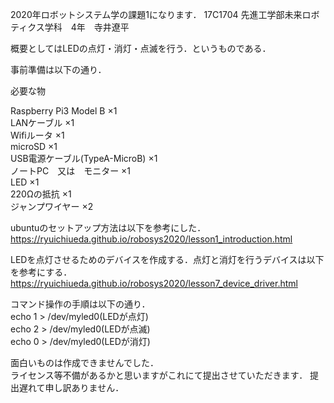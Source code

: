2020年ロボットシステム学の課題1になります．
17C1704 先進工学部未来ロボティクス学科　4年　寺井遼平

概要としてはLEDの点灯・消灯・点滅を行う．というものである．

事前準備は以下の通り．

必要な物

Raspberry Pi3 Model B ×1                                                 
LANケーブル ×1                                                            
Wifiルータ ×1                                                               
microSD ×1                                                                   
USB電源ケーブル(TypeA-MicroB) ×1                                             
ノートPC　又は　モニター ×1                                                  
LED ×1                                                                 
220Ωの抵抗 ×1                                                        
ジャンプワイヤー ×2                                                 


ubuntuのセットアップ方法は以下を参考にした．
https://ryuichiueda.github.io/robosys2020/lesson1_introduction.html

LEDを点灯させるためのデバイスを作成する．点灯と消灯を行うデバイスは以下を参考にする．
https://ryuichiueda.github.io/robosys2020/lesson7_device_driver.html

コマンド操作の手順は以下の通り．                                         
echo 1 > /dev/myled0(LEDが点灯)                                       
echo 2 > /dev/myled0(LEDが点滅)                                             
echo 0 > /dev/myled0(LEDが消灯)                                             

面白いものは作成できませんでした．                                           
ライセンス等不備があるかと思いますがこれにて提出させていただきます．
提出遅れて申し訳ありません．
